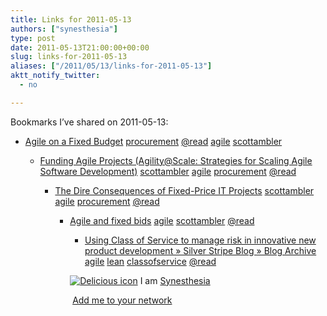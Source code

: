 ```yaml
---
title: Links for 2011-05-13
authors: ["synesthesia"]
type: post
date: 2011-05-13T21:00:00+00:00
slug: links-for-2011-05-13 
aliases: ["/2011/05/13/links-for-2011-05-13"]
aktt_notify_twitter:
  - no

---
```

Bookmarks I&#8217;ve shared on 2011-05-13:

  * [Agile on a Fixed Budget][1] 
    [procurement][2] [@read][3] [agile][4] [scottambler][5] </li> 
    
      * [Funding Agile Projects (Agility@Scale: Strategies for Scaling Agile Software Development)][6] 
        [scottambler][5] [agile][4] [procurement][2] [@read][3] </li> 
        
          * [The Dire Consequences of Fixed-Price IT Projects][7] 
            [scottambler][5] [agile][4] [procurement][2] [@read][3] </li> 
            
              * [Agile and fixed bids][8] 
                [agile][4] [scottambler][5] [@read][3] </li> 
                
                  * [Using Class of Service to manage risk in innovative new product development &raquo; Silver Stripe Blog &raquo; Blog Archive][9] 
                    [agile][4] [lean][10] [classofservice][11] [@read][3] </li> </ul> 
                    
                    <p class="deliciouslink">
                      <a href="https://del.icio.us/synesthesia" title="See all my bookmarks on del.icio.us"><img src="https://www.synesthesia.co.uk/images/deliciousicon.jpg" alt="Delicious icon" /></a>&nbsp;I am <a href="https://del.icio.us/synesthesia" title="See all my bookmarks on del.icio.us">Synesthesia</a>
                    </p>
                    
                    <p class="deliciouslink">
                      <a href="https://del.icio.us/network?add=synesthesia" title="Add me to your del.icio.us network"><img src="https://www.synesthesia.co.uk/images/add.gif" alt="" /></a>&nbsp;<a href="https://del.icio.us/network?add=synesthesia" title="Add me to your del.icio.us network">Add me to your network</a>
                    </p>

 [1]: https://drdobbs.com/architecture-and-design/201202925
 [2]: https://www.delicious.com/synesthesia/procurement
 [3]: https://www.delicious.com/synesthesia/%40read
 [4]: https://www.delicious.com/synesthesia/agile
 [5]: https://www.delicious.com/synesthesia/scottambler
 [6]: https://www.ibm.com/developerworks/mydeveloperworks/blogs/ambler/entry/funding_agile_projects?lang=en
 [7]: https://drdobbs.com/architecture-and-design/199001126
 [8]: https://www.agilejournal.com/blogs/scott-ambler/6119-agile-and-fixed-bids
 [9]: https://toolsforagile.com/blog/archives/748
 [10]: https://www.delicious.com/synesthesia/lean
 [11]: https://www.delicious.com/synesthesia/classofservice